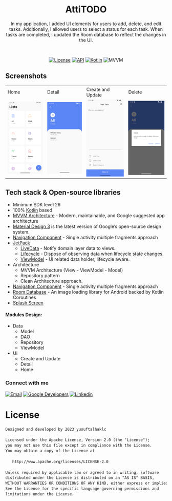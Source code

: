 <h1 align="center">AttiTODO</h1>
<p align="center">  
In my application, I added UI elements for users to add, delete, and edit tasks. Additionally, I allowed users to select a status for each task. When tasks are completed, I updated the Room database to reflect the changes in the UI.
  </p>
</br>

<p align="center">
  <a href="https://opensource.org/licenses/Apache-2.0"><img alt="License" src="https://img.shields.io/badge/License-Apache%202.0-blue.svg"/></a>
  <a href="https://android-arsenal.com/api?level=26"><img alt="API" src="https://img.shields.io/badge/API-26%2B-brightgreen.svg?style=flat"/></a>
  <a href="https://kotlinlang.org"><img alt="Kotlin" src="https://img.shields.io/badge/Kotlin-1.4.xxx-blue"/></a>
  <img alt="MVVM" src="https://img.shields.io/badge/MVVM-Architecture-orange"/>
  
</p>

## Screenshots
<table>
    <tr>
    <td>Home</td>
    <td>Detail</td>
    <td>Create and Update</td>
    <td>Delete</td>
   </tr> 
  <tr>
    <td><img src="https://github.com/yusuftalhaklc/jcompose-attiTodo/blob/main/img/1.png" width="100%"></td>
 <td><img src="https://github.com/yusuftalhaklc/jcompose-attiTodo/blob/main/img/3.png" width="100%"></td>
 <td><img src="https://github.com/yusuftalhaklc/jcompose-attiTodo/blob/main/img/2.png" width="100%"></td>
 <td><img src="https://github.com/yusuftalhaklc/jcompose-attiTodo/blob/main/img/4.png" width="100%"></td>
   </tr>  
  </tr>
</table>


## Tech stack & Open-source libraries

- Minimum SDK level 26
- 100% [Kotlin](https://kotlinlang.org/) based 
- [MVVM Architecture](https://developer.android.com/jetpack/guide) - Modern, maintainable, and Google suggested app architecture
- [Material Design 3](https://m3.material.io/) is the latest version of Google’s open-source design system.
- [Navigation Component](https://developer.android.com/guide/navigation) - Single activity multiple fragments approach
- [JetPack](https://developer.android.com/jetpack)
    - [LiveData](https://developer.android.com/topic/libraries/architecture/livedata) - Notify domain layer data to views.
    - [Lifecycle](https://developer.android.com/topic/libraries/architecture/lifecycle) - Dispose of observing data when lifecycle state changes.
    - [ViewModel](https://developer.android.com/topic/libraries/architecture/viewmodel) - UI related data holder, lifecycle aware.
- Architecture
  - MVVM Architecture (View - ViewModel - Model)
  - Repository pattern
  - Clean Architecture approach.
- [Navigation Component](https://developer.android.com/guide/navigation) - Single activity multiple fragments approach
- [Room Database](https://developer.android.com/training/data-storage/room) - An image loading library for Android backed by Kotlin Coroutines
- [Splash Screen](https://developer.android.com/develop/ui/views/launch/splash-screen) 
    

#### Modules Design:
- Data
  - Model
  - DAO
  - Repository
  - ViewModel
- Ui
  - Create and Update
  - Detail
  - Home

### Connect with me

<p >
<a target="_blank" href="mailto:yusuftalhaklc@gmail.com"><img alt="Email" src="https://img.shields.io/badge/Email-blue?style=flat&logo=gmail"></a>
<a target="_blank" href="https://g.dev/yusuftalhaklc"><img alt="Google Developers" src="https://img.shields.io/badge/Google Devs-gray?style=flat&logo=Google"></a>
<a target="_blank" href="https://linkedin.com/in/yusuftalhaklc"><img alt="Linkedin" src="https://img.shields.io/badge/Linkedin-gray?style=flat&logo=linkedin"></a></p>


# License
```xml
Designed and developed by 2023 yusuftalhaklc

Licensed under the Apache License, Version 2.0 (the "License");
you may not use this file except in compliance with the License.
You may obtain a copy of the License at

   http://www.apache.org/licenses/LICENSE-2.0

Unless required by applicable law or agreed to in writing, software
distributed under the License is distributed on an "AS IS" BASIS,
WITHOUT WARRANTIES OR CONDITIONS OF ANY KIND, either express or implied.
See the License for the specific language governing permissions and
limitations under the License.
```
